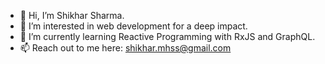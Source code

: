 - 👋 Hi, I’m Shikhar Sharma.
- 👀 I’m interested in web development for a deep impact.
- 🌱 I’m currently learning Reactive Programming with RxJS and GraphQL.
- 📫 Reach out to me here: shikhar.mhss@gmail.com

<!---
shikhar-dev-proj/shikhar-dev-proj is a ✨ special ✨ repository because its `README.md` (this file) appears on your GitHub profile.
You can click the Preview link to take a look at your changes.
--->
